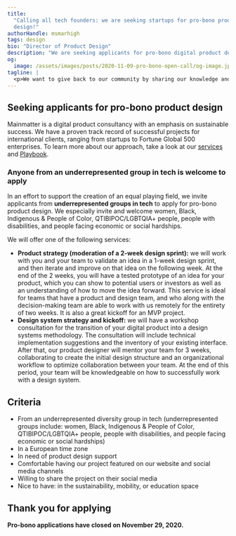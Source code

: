```yaml
---
title:
  "Calling all tech founders: we are seeking startups for pro-bono product
  design!"
authorHandle: msmarhigh
tags: design
bio: "Director of Product Design"
description: "We are seeking applicants for pro-bono digital product design."
og:
  image: /assets/images/posts/2020-11-09-pro-bono-open-call/og-image.jpg
tagline: |
  <p>We want to give back to our community by sharing our knowledge and expertise with a founder from an <strong>underrepresented diversity group in tech</strong>, so they can successfully grow and evolve their digital product.</p>
---
```


## Seeking applicants for pro-bono product design

Mainmatter is a digital product consultancy with an emphasis on sustainable
success. We have a proven track record of successful projects for international
clients, ranging from startups to Fortune Global 500 enterprises. To learn more
about our approach, take a look at our [services](/services/idea-to-release/)
and [Playbook](/playbook).

### Anyone from an underrepresented group in tech is welcome to apply

In an effort to support the creation of an equal playing field, we invite
applicants from **underrepresented groups in tech** to apply for pro-bono
product design. We especially invite and welcome women, Black, Indigenous &
People of Color, QTIBIPOC/LGBTQIA+ people, people with disabilities, and people
facing economic or social hardships.

We will offer one of the following services:

- **Product strategy (moderation of a 2-week design sprint):** we will work with
  you and your team to validate an idea in a 1-week design sprint, and then
  iterate and improve on that idea on the following week. At the end of the 2
  weeks, you will have a tested prototype of an idea for your product, which you
  can show to potential users or investors as well as an understanding of how to
  move the idea forward. This service is ideal for teams that have a product and
  design team, and who along with the decision-making team are able to work with
  us remotely for the entirety of two weeks. It is also a great kickoff for an
  MVP project.
- **Design system strategy and kickoff:** we will have a workshop consultation
  for the transition of your digital product into a design systems methodology.
  The consultation will include technical implementation suggestions and the
  inventory of your existing interface. After that, our product designer will
  mentor your team for 3 weeks, collaborating to create the initial design
  structure and an organizational workflow to optimize collaboration between
  your team. At the end of this period, your team will be knowledgeable on how
  to successfully work with a design system.

## Criteria

- From an underrepresented diversity group in tech (underrepresented groups
  include: women, Black, Indigenous & People of Color, QTIBIPOC/LGBTQIA+ people,
  people with disabilities, and people facing economic or social hardships)
- In a European time zone
- In need of product design support
- Comfortable having our project featured on our website and social media
  channels
- Willing to share the project on their social media
- Nice to have: in the sustainability, mobility, or education space

## Thank you for applying

**Pro-bono applications have closed on November 29, 2020.**
